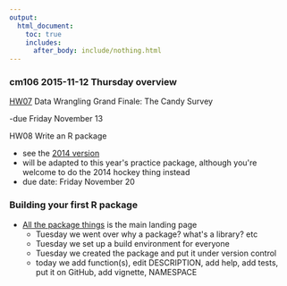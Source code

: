 ```yaml
---
output:
  html_document:
    toc: true
    includes:
      after_body: include/nothing.html
---
```


### cm106 2015-11-12 Thursday overview

[HW07](hw07_data-wrangling-candy.html) Data Wrangling Grand Finale: The Candy Survey

  -due Friday November 13
  
HW08 Write an R package

  - see the [2014 version](hw10_package.html) 
  - will be adapted to this year's practice package, although you're welcome to do the 2014 hockey thing instead
  - due date: Friday November 20

### Building your first R package

  * [All the package things](packages00_index.html) is the main landing page
    - Tuesday we went over why a package? what's a library? etc
    - Tuesday we set up a build environment for everyone
    - Tuesday we created the package and put it under version control
    - today we add function(s), edit DESCRIPTION, add help, add tests, put it on GitHub, add vignette, NAMESPACE
